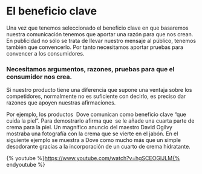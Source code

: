 # El beneficio clave

Una vez que tenemos seleccionado el beneficio clave en que basaremos nuestra comunicación tenemos que aportar una razón para que nos crean. En publicidad no sólo se trata de llevar nuestro mensaje al público, tenemos también que convencerlo. Por tanto necesitamos aportar pruebas para convencer a los consumidores.

### Necesitamos argumentos, razones, pruebas para que el consumidor nos crea.

Si nuestro producto tiene una diferencia que supone una ventaja sobre los competidores, normalmente no es suficiente con decirlo, es preciso dar razones que apoyen nuestras afirmaciones.

Por ejemplo, los productos  Dove comunican como beneficio clave “que cuida la piel”. Para demostrarlo afirma que  se le añade una cuarta parte de crema para la piel. Un magnífico anuncio del maestro David Ogilvy mostraba una fotografía con la crema que se vierte en el jabón. En el siguiente ejemplo se muestra a Dove como mucho más que un simple desodorante gracias a la incorporación de un cuarto de crema hidratante.

{% youtube %}https://www.youtube.com/watch?v=hgSCEOGIJLM{% endyoutube %}
